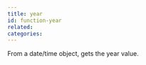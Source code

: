 ```yaml
---
title: year
id: function-year
related:
categories:
---
```


From a date/time object, gets the year value.